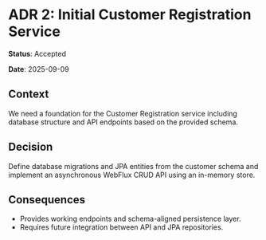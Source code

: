 # ADR 2: Initial Customer Registration Service

**Status**: Accepted

**Date**: 2025-09-09

## Context
We need a foundation for the Customer Registration service including database structure and API endpoints based on the provided schema.

## Decision
Define database migrations and JPA entities from the customer schema and implement an asynchronous WebFlux CRUD API using an in-memory store.

## Consequences
- Provides working endpoints and schema-aligned persistence layer.
- Requires future integration between API and JPA repositories.
